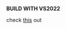 **BUILD WITH VS2022**



check [this](https://blog.csdn.net/ma_de_hao_mei_le/article/details/125962536) out
